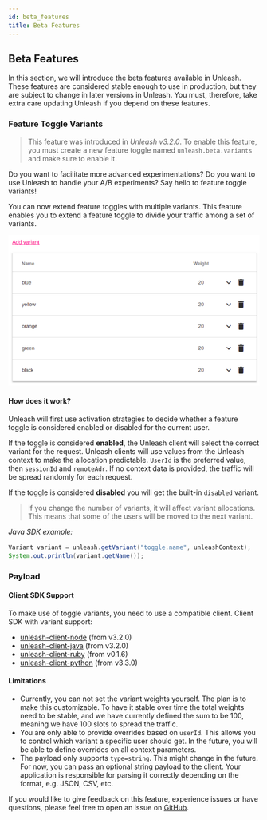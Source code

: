 ```yaml
---
id: beta_features
title: Beta Features
---
```


## Beta Features

In this section, we will introduce the beta features available in Unleash. These features are considered stable enough to use in production, but they are subject to change in later versions in Unleash. You must, therefore, take extra care updating Unleash if you depend on these features.

### Feature Toggle Variants

> This feature was introduced in _Unleash v3.2.0_. To enable this feature, you must create a new feature toggle named `unleash.beta.variants` and make sure to enable it.

Do you want to facilitate more advanced experimentations? Do you want to use Unleash to handle your A/B experiments? Say hello to feature toggle variants!

You can now extend feature toggles with multiple variants. This feature enables you to extend a feature toggle to divide your traffic among a set of variants.

![toggle_variants](assets/variants.png 'Feature Toggle Variants')

#### How does it work?

Unleash will first use activation strategies to decide whether a feature toggle is considered enabled or disabled for the current user.

If the toggle is considered **enabled**, the Unleash client will select the correct variant for the request. Unleash clients will use values from the Unleash context to make the allocation predictable. `UserId` is the preferred value, then `sessionId` and `remoteAdr`. If no context data is provided, the traffic will be spread randomly for each request.

If the toggle is considered **disabled** you will get the built-in `disabled` variant.

> If you change the number of variants, it will affect variant allocations. This means that some of the users will be moved to the next variant.

_Java SDK example:_

```java
Variant variant = unleash.getVariant("toggle.name", unleashContext);
System.out.println(variant.getName());
```

### Payload

#### Client SDK Support

To make use of toggle variants, you need to use a compatible client. Client SDK with variant support:

- [unleash-client-node](https://github.com/Unleash/unleash-client-node) (from v3.2.0)
- [unleash-client-java](https://github.com/Unleash/unleash-client-java) (from v3.2.0)
- [unleash-client-ruby](https://github.com/Unleash/unleash-client-ruby) (from v0.1.6)
- [unleash-client-python](https://github.com/Unleash/unleash-client-python) (from v3.3.0)

#### Limitations

- Currently, you can not set the variant weights yourself. The plan is to make this customizable. To have it stable over time the total weights need to be stable, and we have currently defined the sum to be 100, meaning we have 100 slots to spread the traffic.
- You are only able to provide overrides based on `userId`. This allows you to control which variant a specific user should get. In the future, you will be able to define overrides on all context parameters.
- The payload only supports `type=string`. This might change in the future. For now, you can pass an optional string payload to the client. Your application is responsible for parsing it correctly depending on the format, e.g. JSON, CSV, etc.

If you would like to give feedback on this feature, experience issues or have questions, please feel free to open an issue on [GitHub](https://github.com/Unleash/unleash/).
